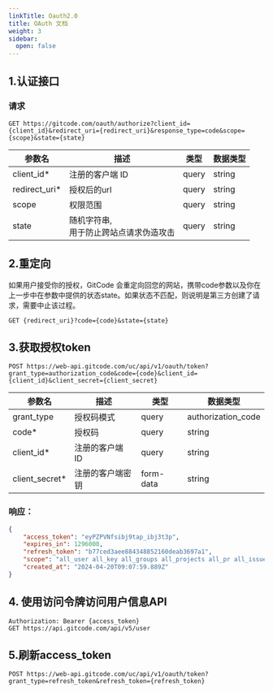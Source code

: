 ```yaml
---
linkTitle: Oauth2.0
title: OAuth 文档
weight: 3
sidebar:
  open: false
---
```


## 1.认证接口

### 请求

`GET https://gitcode.com/oauth/authorize?client_id={client_id}&redirect_uri={redirect_uri}&response_type=code&scope={scope}&state={state}`

| 参数名           | 描述                       | 类型    | 数据类型   |
|---------------|--------------------------|-------|--------|
| client_id*    | 注册的客户端 ID                | query | string | 
| redirect_uri* | 授权后的url                  | query | string |
| scope        | 权限范围                     | query | string |
| state         | 随机字符串,<br/>用于防止跨站点请求伪造攻击 | query | string |

## 2.重定向

如果用户接受你的授权，GitCode 会重定向回您的网站，携带code参数以及你在上一步中在参数中提供的状态state。如果状态不匹配，则说明是第三方创建了请求，需要中止该过程。

`GET {redirect_uri}?code={code}&state={state}`

## 3.获取授权token

`POST https://web-api.gitcode.com/uc/api/v1/oauth/token?grant_type=authorization_code&code={code}&client_id={client_id}&client_secret={client_secret}`

| 参数名            | 描述        | 类型    | 数据类型               |
|----------------|-----------|-------|--------------------|
| grant_type     | 授权码模式     | query | authorization_code | 
| code*          | 授权码       | query | string             | 
| client_id*     | 注册的客户端 ID | query | string             | 
| client_secret* | 注册的客户端密钥  | form-data | string             |

### 响应：
```json
{
    "access_token": "eyPZPVNfsibj9tap_ibj3t3p",
    "expires_in": 1296000,
    "refresh_token": "b77ced3aee884348852160deab3697a1",
    "scope": "all_user all_key all_groups all_projects all_pr all_issue all_note all_hook all_repository",
    "created_at": "2024-04-20T09:07:59.889Z"
}
```

## 4. 使用访问令牌访问用户信息API
```text
Authorization: Bearer {access_token}
GET https://api.gitcode.com/api/v5/user
```

## 5.刷新access_token
`POST https://web-api.gitcode.com/uc/api/v1/oauth/token?grant_type=refresh_token&refresh_token={refresh_token}`
